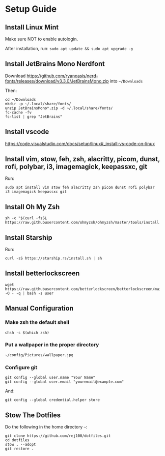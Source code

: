 # Setup Guide

## Install Linux Mint
Make sure NOT to enable autologin.

After installation, run: `sudo apt update && sudo apt upgrade -y`

## Install JetBrains Mono Nerdfont
Download https://github.com/ryanoasis/nerd-fonts/releases/download/v3.3.0/JetBrainsMono.zip into `~/Downloads`

Then:
```
cd ~/Downloads
mkdir -p ~/.local/share/fonts/
unzip JetBrainsMono*.zip -d ~/.local/share/fonts/
fc-cache -fv
fc-list | grep "JetBrains"
```

## Install vscode
https://code.visualstudio.com/docs/setup/linux#_install-vs-code-on-linux

## Install vim, stow, feh, zsh, alacritty, picom, dunst, rofi, polybar, i3, imagemagick, keepassxc, git
Run:
```
sudo apt install vim stow feh alacritty zsh picom dunst rofi polybar i3 imagemagick keepassxc git
```

## Install Oh My Zsh
```
sh -c "$(curl -fsSL https://raw.githubusercontent.com/ohmyzsh/ohmyzsh/master/tools/install.sh)"
```

## Install Starship
Run:
```
curl -sS https://starship.rs/install.sh | sh
```

## Install betterlockscreen
```
wget https://raw.githubusercontent.com/betterlockscreen/betterlockscreen/main/install.sh -O - -q | bash -s user
```

## Manual Configuration
### Make zsh the default shell
```
chsh -s $(which zsh)
```

### Put a wallpaper in the proper directory
```
~/config/Pictures/wallpaper.jpg
```

### Configure git
```
git config --global user.name "Your Name"
git config --global user.email "youremail@example.com"
```
And:
```
git config --global credential.helper store
```

## Stow The Dotfiles
Do the following in the home directory `~`:

```
git clone https://github.com/rej100/dotfiles.git
cd dotfiles
stow . --adopt
git restore .
```
